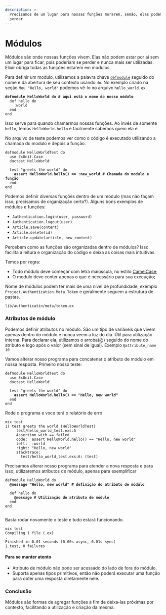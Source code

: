 ```yaml
---
description: >-
  Precisamos de um lugar para nossas funções morarem, senão, elas podem se
  perder.
---
```


# Módulos

Módulos são onde nossas funções vivem. Elas não podem estar por ai sem um lugar para ficar, pois poderiam se perder e nunca mais ser utilizadas. Elixir obriga todas as funções estarem em módulos.

Para definir um modulo, utilizamos a palavra chave [`defmodule`](https://elixir-lang.org/getting-started/modules-and-functions.html) seguido do nome e da abertura de seu contexto usando `do`. No exemplo criado na seção `Meu "Hello, world"` podemos vê-lo no arquivo `hello_world.ex`

<pre class="language-elixir" data-title="lib/hello_world.ex" data-line-numbers><code class="lang-elixir"><strong>defmodule HelloWorld do # aqui está o nome do nosso módulo
</strong>  def hello do
    :world
  end
end
</code></pre>

Isso serve para quando chamarmos nossas funções. Ao invés de somente `hello`, temos `HelloWorld.hello` e facilmente sabemos quem ela é.

No arquivo de teste podemos ver como o código é executado utilizando a chamada do modulo e depois a função.

<pre class="language-elixir" data-title="test/hello_world_test.exs" data-line-numbers><code class="lang-elixir">defmodule HelloWorldTest do
  use ExUnit.Case
  doctest HelloWorld

  test "greets the world" do
<strong>    assert HelloWorld.hello() == :new_world # Chamada do modulo e função
</strong>  end
end
</code></pre>

Podemos definir diversas funções dentro de um modulo (mas não façam isso, precisamos de organização certo?). Alguns bons exemplos de módulos e funções:

* `Authentication.login(user, password)`
* `Authentication.logout(user)`
* `Article.save(content)`
* `Article.delete(id)`
* `Article.update(article, new_content)`

Percebem como as funções são organizadas dentro de módulos? Isso facilita a leitura e organização do código e deixa as coisas mais intuitivas.

Temos por regra:

* Todo módulo deve começar com letra maiúscula, no estilo [CamelCase](https://pt.wikipedia.org/wiki/CamelCase);
* O modulo deve conter apenas o que é necessário para sua execução;

Nome de módulos podem ter mais de uma nível de profundidade, exemplo `Project.Authentication.Meta.Token` e geralmente seguem a estrutura de pastas.&#x20;

```
lib/authenticatin/meta/token.ex
```

### Atributos de módulo

Podemos definir atributos no módulo. São um tipo de variáveis que vivem apenas dentro do módulo e nunca veem a luz do dia. Útil para utilização interna. Para declarar ela, utilizamos o arroba(@) seguido do nome do atributo e logo após o valor (sem sinal de igual). Exemplo `@attribute_name 10`

Vamos alterar nosso programa para concatenar o atributo de módulo em nossa resposta. Primeiro nosso teste:

<pre class="language-elixir" data-title="test/hello_world_test.exs" data-line-numbers><code class="lang-elixir">defmodule HelloWorldTest do
  use ExUnit.Case
  doctest HelloWorld

  test "greets the world" do
<strong>    assert HelloWorld.hello() == "Hello, new world"
</strong>  end
end
</code></pre>

Rode o programa e voce terá o relatório de erro

```shell
mix test
1) test greets the world (HelloWorldTest)
     test/hello_world_test.exs:5
     Assertion with == failed
     code:  assert HelloWorld.hello() == "Hello, new world"
     left:  :world
     right: "Hello, new world"
     stacktrace:
       test/hello_world_test.exs:6: (test)
```

Precisamos alterar nosso programa para atender a nova resposta e para isso, utilizaremos atributos de módulo, apenas para exemplificar

<pre class="language-elixir" data-title="lib/hello_world.ex" data-line-numbers><code class="lang-elixir">defmodule HelloWorld do
<strong>  @message "Hello, new world" # definição do atributo de módulo
</strong>  
  def hello do
<strong>    @message # Utilização do atributo de módulo
</strong>  end
end

</code></pre>

Basta rodar novamente o teste e tudo estará funcionando.

```shell
mix test
Compiling 1 file (.ex)
.
Finished in 0.01 seconds (0.00s async, 0.01s sync)
1 test, 0 failures
```

#### Para se manter atento

* Atributo de módulo não pode ser acessado do lado de fora do módulo.
* Suporta apenas tipos primitivos, então não poderá executar uma função para obter uma resposta diretamente nele.

### Conclusão

Módulos são formas de agregar funções a fim de deixa-las próximas por contexto, facilitando a utilização e criação da mesma.
